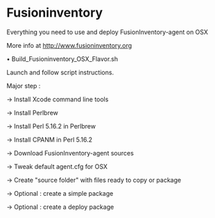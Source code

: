 Fusioninventory
==========

Everything you need to use and deploy FusionInventory-agent on OSX 

More info at http://www.fusioninventory.org

• Build_Fusioninventory_OSX_Flavor.sh

Launch and follow script instructions.

Major step :

-> Install Xcode command line tools

-> Install Perlbrew

-> Install Perl 5.16.2 in Perlbrew

-> Install CPANM in Perl 5.16.2

-> Download FusionInventory-agent sources

-> Tweak default agent.cfg for OSX

-> Create "source folder" with files ready to copy or package

-> Optional : create a simple package

-> Optional : create a deploy package
